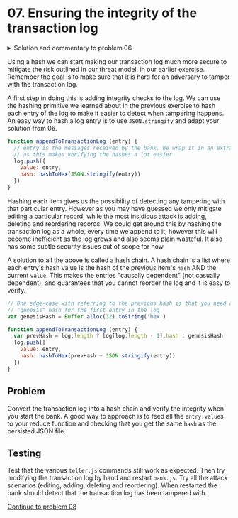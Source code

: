 # 07. Ensuring the integrity of the transaction log

<details>
  <summary>Solution and commentary to problem 06</summary>

```js
var sodium = require('sodium-native')
// Allocate Buffer for output hash
var output = Buffer.alloc(sodium.crypto_generichash_BYTES)
// Convert input to string and then Buffer
var input = Buffer.from("Hello, World!")

// Compute blake2b hash
sodium.crypto_generichash(output, input)

// Convert bytes to printable string
console.log(output.toString('hex'))
```

You might find this way of calling functions a bit foreign, since there are so
many manual steps, like allocating the output `Buffer` and converting a
Javascript object to a string, and then converting it to a `Buffer`. But all for
a reason! As mentioned in the introduction, this is because it gives you full
control of the memory used, so if you are handling sensitive data, you can
delete it as soon as you're done touching it (using `.fill(0)`) or you can
reuse `Buffer`s in high performance scenarios. Also note that the data written
to the output `Buffer` may contain any byte, and not all bytes are ascii
friendly which is why you need to convert the `Buffer` to either `hex` or
`base64` to print it.

</details>

Using a hash we can start making our transaction log much more secure to
mitigate the risk outlined in our threat model, in our earlier exercise.
Remember the goal is to make sure that it is hard for an adversary to tamper
with the transaction log.

A first step in doing this is adding integrity checks to the log. We can use the
hashing primitive we learned about in the previous exercise to hash each entry
of the log to make it easier to detect when tampering happens. An easy way to
hash a log entry is to use `JSON.stringify` and adapt your solution from 06.

```js
function appendToTransactionLog (entry) {
  // entry is the messages received by the bank. We wrap it in an extra object
  // as this makes verifying the hashes a lot easier
  log.push({
    value: entry,
    hash: hashToHex(JSON.stringify(entry))
  })
}
```

Hashing each item gives us the possibility of detecting any tampering with
that particular entry. However as you may have guessed we only mitigate editing
a particular record, while the most insidious attack is adding, deleting and
reordering records. We could get around this by hashing the transaction log as
a whole, every time we append to it, however this will become inefficient as the
log grows and also seems plain wasteful. It also has some subtle security issues
out of scope for now.

A solution to all the above is called a hash chain. A hash chain is a list where
each entry's hash value is the hash of the previous item's `hash` AND the
current `value`. This makes the entries "causally dependent" (not casually
dependent), and guarantees that you cannot reorder the log and it is easy to
verify.

```js
// One edge-case with referring to the previous hash is that you need a
// "genesis" hash for the first entry in the log
var genesisHash = Buffer.alloc(32).toString('hex')

function appendToTransactionLog (entry) {
  var prevHash = log.length ? log[log.length - 1].hash : genesisHash
  log.push({
    value: entry,
    hash: hashToHex(prevHash + JSON.stringify(entry))
  })
}
```

## Problem

Convert the transaction log into a hash chain and verify the integrity when you
start the bank. A good way to approach is to feed all the `entry.value`s to your
reduce function and checking that you get the same `hash` as the persisted JSON
file.

## Testing

Test that the various `teller.js` commands still work as expected. Then try
modifying the transaction log by hand and restart `bank.js`. Try all the attack
scenarios (editing, adding, deleting and reordering). When restarted the bank
should detect that the transaction log has been tampered with.

[Continue to problem 08](08.md)
